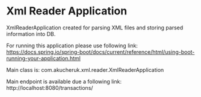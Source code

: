 # Xml Reader Application

XmlReaderApplication created for parsing XML files and storing parsed information into DB. 

For running this application please use following link:
https://docs.spring.io/spring-boot/docs/current/reference/html/using-boot-running-your-application.html

Main class is: com.akucheruk.xml.reader.XmlReaderApplication

Main endpoint is available due a following link: http://localhost:8080/transactions/ 